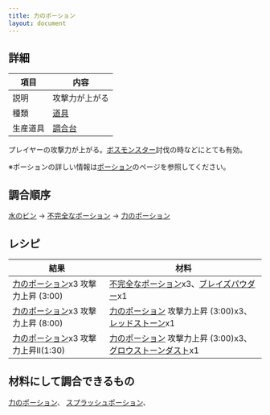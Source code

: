 ```yaml
---
title: 力のポーション
layout: document
---
```

## 詳細

|項目|内容|
|---|---|
|説明|攻撃力が上がる|
|種類|[道具](道具)|
|生産道具|[調合台](調合台)|

プレイヤーの攻撃力が上がる。[ボスモンスター](MOB#モンスター)討伐の時などにとても有効。

※ポーションの詳しい情報は[ポーション](ポーション)のページを参照してください。

## 調合順序

[水のビン](水のビン) → [不完全なポーション](不完全なポーション) → [力のポーション](力のポーション)

## レシピ

|結果|材料|
|---|---|
|[力のポーション](力のポーション)x3 攻撃力上昇 (3:00)|[不完全なポーション](不完全なポーション)x3、[ブレイズパウダー](ブレイズパウダー)x1|
|[力のポーション](力のポーション)x3 攻撃力上昇 (8:00)|[力のポーション](力のポーション) 攻撃力上昇 (3:00)x3、[レッドストーン](レッドストーン)x1|
|[力のポーション](力のポーション)x3 攻撃力上昇II(1:30)|[力のポーション](力のポーション) 攻撃力上昇 (3:00)x3、[グロウストーンダスト](グロウストーンダスト)x1|

## 材料にして調合できるもの

[力のポーション](力のポーション)、
[スプラッシュポーション](スプラッシュポーション)、